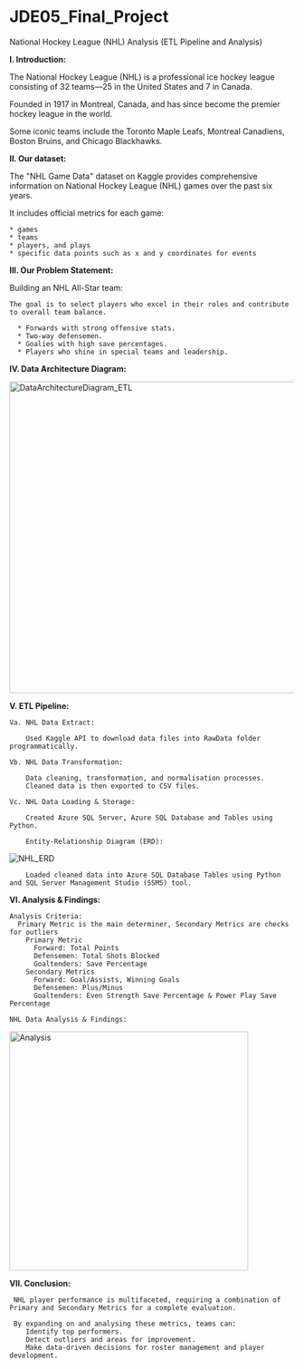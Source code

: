 # JDE05_Final_Project
National Hockey League (NHL) Analysis 
(ETL Pipeline and Analysis)

**I. Introduction:**

  The National Hockey League (NHL) is a professional ice hockey league consisting of 32 teams—25 in the United States and 7 in Canada. 

  Founded in 1917 in Montreal, Canada, and has since become the premier hockey league in the world. 

  Some iconic teams include the Toronto Maple Leafs, Montreal Canadiens, Boston Bruins, and Chicago Blackhawks.

**II. Our dataset:**

  The "NHL Game Data" dataset on Kaggle provides comprehensive information on National Hockey League (NHL) games over the past six years.

  It includes official metrics for each game:
  
    * games
    * teams
    * players, and plays
    * specific data points such as x and y coordinates for events

**III. Our Problem Statement:**

  Building an NHL All-Star team:
  
    The goal is to select players who excel in their roles and contribute to overall team balance.
    
      * Forwards with strong offensive stats.
      * Two-way defensemen.
      * Goalies with high save percentages.
      * Players who shine in special teams and leadership.


**IV. Data Architecture Diagram:**
  
<img width="550" alt="DataArchitectureDiagram_ETL" src="https://github.com/user-attachments/assets/7e9ae6e7-3a11-4331-8931-ade1b7742af1" />

**V. ETL Pipeline:**

    Va. NHL Data Extract:

        Used Kaggle API to download data files into RawData folder programmatically.

    Vb. NHL Data Transformation:

        Data cleaning, transformation, and normalisation processes.
        Cleaned data is then exported to CSV files.

    Vc. NHL Data Loading & Storage:

        Created Azure SQL Server, Azure SQL Database and Tables using Python.

        Entity-Relationship Diagram (ERD):

  ![NHL_ERD](https://github.com/user-attachments/assets/b5bbc15f-90e6-4066-8a29-1b11bdf58fcc)


        Loaded cleaned data into Azure SQL Database Tables using Python and SQL Server Management Studio (SSMS) tool.

**VI. Analysis & Findings:**

    Analysis Criteria:
      Primary Metric is the main determiner, Secondary Metrics are checks for outliers
        Primary Metric
          Forward: Total Points
          Defensemen: Total Shots Blocked
          Goaltenders: Save Percentage
        Secondary Metrics
          Forward: Goal/Assists, Winning Goals
          Defensemen: Plus/Minus
          Goaltenders: Even Strength Save Percentage & Power Play Save Percentage
          
    NHL Data Analysis & Findings:

<img width="422" alt="Analysis" src="https://github.com/user-attachments/assets/0ae36139-226a-4ee9-88fc-929ee447e81a" />



**VII. Conclusion:**

     NHL player performance is multifaceted, requiring a combination of Primary and Secondary Metrics for a complete evaluation.

     By expanding on and analysing these metrics, teams can:
        Identify top performers.
        Detect outliers and areas for improvement.
        Make data-driven decisions for roster management and player development.

